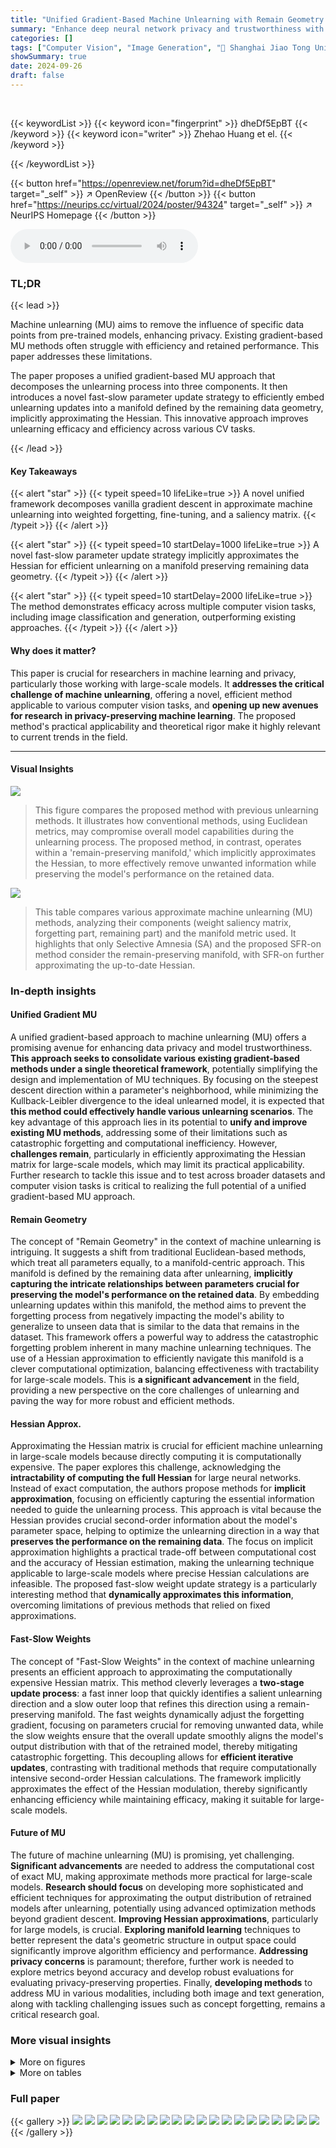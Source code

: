 ```yaml
---
title: "Unified Gradient-Based Machine Unlearning with Remain Geometry Enhancement"
summary: "Enhance deep neural network privacy and trustworthiness with unified gradient-based machine unlearning, leveraging remain geometry for efficient forgetting and performance preservation."
categories: []
tags: ["Computer Vision", "Image Generation", "🏢 Shanghai Jiao Tong University",]
showSummary: true
date: 2024-09-26
draft: false
---
```


<br>

{{< keywordList >}}
{{< keyword icon="fingerprint" >}} dheDf5EpBT {{< /keyword >}}
{{< keyword icon="writer" >}} Zhehao Huang et el. {{< /keyword >}}
 
{{< /keywordList >}}

{{< button href="https://openreview.net/forum?id=dheDf5EpBT" target="_self" >}}
↗ OpenReview
{{< /button >}}
{{< button href="https://neurips.cc/virtual/2024/poster/94324" target="_self" >}}
↗ NeurIPS Homepage
{{< /button >}}


<audio controls>
    <source src="https://ai-paper-reviewer.com/dheDf5EpBT/podcast.wav" type="audio/wav">
    Your browser does not support the audio element.
</audio>


### TL;DR


{{< lead >}}

Machine unlearning (MU) aims to remove the influence of specific data points from pre-trained models, enhancing privacy. Existing gradient-based MU methods often struggle with efficiency and retained performance.  This paper addresses these limitations. 

The paper proposes a unified gradient-based MU approach that decomposes the unlearning process into three components.  It then introduces a novel fast-slow parameter update strategy to efficiently embed unlearning updates into a manifold defined by the remaining data geometry, implicitly approximating the Hessian. This innovative approach improves unlearning efficacy and efficiency across various CV tasks.

{{< /lead >}}


#### Key Takeaways

{{< alert "star" >}}
{{< typeit speed=10 lifeLike=true >}} A novel unified framework decomposes vanilla gradient descent in approximate machine unlearning into weighted forgetting, fine-tuning, and a saliency matrix. {{< /typeit >}}
{{< /alert >}}

{{< alert "star" >}}
{{< typeit speed=10 startDelay=1000 lifeLike=true >}} A novel fast-slow parameter update strategy implicitly approximates the Hessian for efficient unlearning on a manifold preserving remaining data geometry. {{< /typeit >}}
{{< /alert >}}

{{< alert "star" >}}
{{< typeit speed=10 startDelay=2000 lifeLike=true >}} The method demonstrates efficacy across multiple computer vision tasks, including image classification and generation, outperforming existing approaches. {{< /typeit >}}
{{< /alert >}}

#### Why does it matter?
This paper is crucial for researchers in machine learning and privacy, particularly those working with large-scale models.  It **addresses the critical challenge of machine unlearning**, offering a novel, efficient method applicable to various computer vision tasks, and **opening up new avenues for research in privacy-preserving machine learning**. The proposed method's practical applicability and theoretical rigor make it highly relevant to current trends in the field.

------
#### Visual Insights



![](https://ai-paper-reviewer.com/dheDf5EpBT/figures_1_1.jpg)

> This figure compares the proposed method with previous unlearning methods.  It illustrates how conventional methods, using Euclidean metrics, may compromise overall model capabilities during the unlearning process. The proposed method, in contrast, operates within a 'remain-preserving manifold,' which implicitly approximates the Hessian, to more effectively remove unwanted information while preserving the model's performance on the retained data.





![](https://ai-paper-reviewer.com/dheDf5EpBT/tables_3_1.jpg)

> This table compares various approximate machine unlearning (MU) methods, analyzing their components (weight saliency matrix, forgetting part, remaining part) and the manifold metric used. It highlights that only Selective Amnesia (SA) and the proposed SFR-on method consider the remain-preserving manifold, with SFR-on further approximating the up-to-date Hessian.





### In-depth insights


#### Unified Gradient MU
A unified gradient-based approach to machine unlearning (MU) offers a promising avenue for enhancing data privacy and model trustworthiness.  **This approach seeks to consolidate various existing gradient-based methods under a single theoretical framework**, potentially simplifying the design and implementation of MU techniques.  By focusing on the steepest descent direction within a parameter's neighborhood, while minimizing the Kullback-Leibler divergence to the ideal unlearned model, it is expected that **this method could effectively handle various unlearning scenarios**.  The key advantage of this approach lies in its potential to **unify and improve existing MU methods**, addressing some of their limitations such as catastrophic forgetting and computational inefficiency.  However, **challenges remain**, particularly in efficiently approximating the Hessian matrix for large-scale models,  which may limit its practical applicability.  Further research to tackle this issue and to test across broader datasets and computer vision tasks is critical to realizing the full potential of a unified gradient-based MU approach.

#### Remain Geometry
The concept of "Remain Geometry" in the context of machine unlearning is intriguing. It suggests a shift from traditional Euclidean-based methods, which treat all parameters equally, to a manifold-centric approach.  This manifold is defined by the remaining data after unlearning, **implicitly capturing the intricate relationships between parameters crucial for preserving the model's performance on the retained data**.  By embedding unlearning updates within this manifold, the method aims to prevent the forgetting process from negatively impacting the model's ability to generalize to unseen data that is similar to the data that remains in the dataset. This framework offers a powerful way to address the catastrophic forgetting problem inherent in many machine unlearning techniques.  The use of a Hessian approximation to efficiently navigate this manifold is a clever computational optimization, balancing effectiveness with tractability for large-scale models.  This is **a significant advancement** in the field, providing a new perspective on the core challenges of unlearning and paving the way for more robust and efficient methods.

#### Hessian Approx.
Approximating the Hessian matrix is crucial for efficient machine unlearning in large-scale models because directly computing it is computationally expensive.  The paper explores this challenge, acknowledging the **intractability of computing the full Hessian** for large neural networks.  Instead of exact computation, the authors propose methods for **implicit approximation**, focusing on efficiently capturing the essential information needed to guide the unlearning process. This approach is vital because the Hessian provides crucial second-order information about the model's parameter space, helping to optimize the unlearning direction in a way that **preserves the performance on the remaining data**.  The focus on implicit approximation highlights a practical trade-off between computational cost and the accuracy of Hessian estimation, making the unlearning technique applicable to large-scale models where precise Hessian calculations are infeasible. The proposed fast-slow weight update strategy is a particularly interesting method that **dynamically approximates this information**, overcoming limitations of previous methods that relied on fixed approximations.

#### Fast-Slow Weights
The concept of "Fast-Slow Weights" in the context of machine unlearning presents an efficient approach to approximating the computationally expensive Hessian matrix.  This method cleverly leverages a **two-stage update process**: a fast inner loop that quickly identifies a salient unlearning direction and a slow outer loop that refines this direction using a remain-preserving manifold.  The fast weights dynamically adjust the forgetting gradient, focusing on parameters crucial for removing unwanted data, while the slow weights ensure that the overall update smoothly aligns the model's output distribution with that of the retrained model, thereby mitigating catastrophic forgetting. This decoupling allows for **efficient iterative updates**, contrasting with traditional methods that require computationally intensive second-order Hessian calculations.  The framework implicitly approximates the effect of the Hessian modulation, thereby significantly enhancing efficiency while maintaining efficacy, making it suitable for large-scale models.

#### Future of MU
The future of machine unlearning (MU) is promising, yet challenging.  **Significant advancements** are needed to address the computational cost of exact MU, making approximate methods more practical for large-scale models.  **Research should focus** on developing more sophisticated and efficient techniques for approximating the output distribution of retrained models after unlearning, potentially using advanced optimization methods beyond gradient descent. **Improving Hessian approximations**, particularly for large models, is crucial.  **Exploring manifold learning** techniques to better represent the data's geometric structure in output space could significantly improve algorithm efficiency and performance.  **Addressing privacy concerns** is paramount; therefore, further work is needed to explore metrics beyond accuracy and develop robust evaluations for evaluating privacy-preserving properties.  Finally, **developing methods** to address MU in various modalities, including both image and text generation, along with tackling challenging issues such as concept forgetting, remains a critical research goal.


### More visual insights

<details>
<summary>More on figures
</summary>


![](https://ai-paper-reviewer.com/dheDf5EpBT/figures_7_1.jpg)

> This figure shows the image generation results of different methods on CIFAR-10 class-wise forgetting tasks using DDPM.  The top row shows images from the pre-trained model, while the second row shows images after retraining (RT) without the 'cat' class. The subsequent rows display the output of the different unlearning methods (SA, SalUn, and SFR-on with different ablation configurations). Each row represents a different method, and within each row, the images are grouped into 'Forgetting Class' ('cat') and 'Non-forgetting Classes' (other classes). The results demonstrate the effectiveness of the proposed SFR-on method in removing the target class ('cat') while preserving the quality of the other classes.


![](https://ai-paper-reviewer.com/dheDf5EpBT/figures_8_1.jpg)

> This figure shows the results of class-wise forgetting experiments on the ImageNet dataset using the Diffusion Transformer (DiT) model.  The goal is to remove images of ‘golden retrievers’ while preserving the quality of other generated images. The figure compares different machine unlearning methods (Pretrain, RT¹, SA, SalUn, and SFR-on). RT¹ is a simulated retrained model due to computational constraints.  Each row represents a method, with the first two columns showing generated images of ‘golden retrievers’ (the forgetting class) and the following columns displaying images from other classes (non-forgetting classes). The figure highlights that the SFR-on method effectively removes ‘golden retriever’ images while better maintaining the quality of the other generated images.


![](https://ai-paper-reviewer.com/dheDf5EpBT/figures_23_1.jpg)

> This figure compares the proposed method with existing unlearning methods. The proposed method focuses on preserving the capabilities of the model during unlearning, while conventional methods may compromise the general capabilities of the model in order to achieve steepest descent in Euclidean space. The large cost associated with computing the Hessian is addressed by implicitly approximating the unlearning direction.


![](https://ai-paper-reviewer.com/dheDf5EpBT/figures_23_2.jpg)

> This figure compares the proposed method with existing unlearning methods. The focus is on removing the concept of 'nudity' from diffusion models.  Existing methods use Euclidean geometry and may compromise overall model capabilities. In contrast, the proposed approach leverages the remaining geometry (manifold) of the data to more efficiently and effectively unlearn the target concept while preserving the performance on other concepts.


![](https://ai-paper-reviewer.com/dheDf5EpBT/figures_26_1.jpg)

> This figure shows the performance of the proposed SFR-on method compared to the retraining baseline (RT) on the CIFAR-10 dataset using ResNet-18. The experiment focuses on the effect of the temperature scalar λ, which controls the smoothness of the adaptive coefficients in the weighted forgetting gradient ascent part of the algorithm.  The plot shows four key metrics: Forgetting Accuracy (FA), Remaining Accuracy (RA), Testing Accuracy (TA), and Kullback-Leibler Divergence (DKL). Each metric is plotted against different values of λ. The goal is to find a λ value that minimizes the DKL (i.e., the difference between the model's output distribution and that of the retrained model), while simultaneously maintaining high FA, RA, and TA.  Points closer to the Retraining baseline and with lower DKL values are preferred as they signify a more effective unlearning process.


![](https://ai-paper-reviewer.com/dheDf5EpBT/figures_27_1.jpg)

> The figure illustrates the difference between the proposed method and previous unlearning methods.  Previous methods focus on finding the steepest descent in Euclidean space, potentially sacrificing overall model performance. The proposed method, however, aims for a remain-preserving manifold approach to achieve efficient unlearning while preserving capabilities. This is achieved via implicit online Hessian approximation.


![](https://ai-paper-reviewer.com/dheDf5EpBT/figures_28_1.jpg)

> This figure shows several examples of class-wise unlearning results using classifier-free guidance diffusion probabilistic models (DDPMs) on the CIFAR-10 dataset.  Each sub-figure represents a different class to be forgotten ('Airplane', 'Car', 'Bird', 'Cat', 'Deer', 'Dog', 'Frog', 'Horse', 'Ship', 'Truck').  The images in the top and bottom rows represent successfully generated images *after* unlearning, while the central rows show the images of the target forgotten class.  The red color highlights the failed generation of the forgotten classes.


![](https://ai-paper-reviewer.com/dheDf5EpBT/figures_29_1.jpg)

> This figure shows the results of class-wise forgetting experiments using classifier-free guidance diffusion probabilistic models on the CIFAR-10 dataset.  Each sub-figure presents the results for a different class being forgotten. The images generated by the model after unlearning are shown, with images of the forgotten class highlighted in red.  This illustrates the model's ability (or lack thereof) to effectively remove the specified class from its generation capabilities while maintaining the generation of other classes.


![](https://ai-paper-reviewer.com/dheDf5EpBT/figures_29_2.jpg)

> This figure shows the results of class-wise forgetting experiments on ImageNet using the Diffusion Transformer (DiT).  The goal is to remove the 'Golden Retriever' class from the model's generated images.  The figure compares several baselines to the proposed SFR-on method.  Because training a fully retrained model (RT) on ImageNet is computationally expensive, the authors used a proxy for RT (RT¹) that replaces the Golden Retriever class with random embeddings. The figure demonstrates that SFR-on is able to effectively remove the Golden Retriever class while maintaining the quality of images in other classes, performing better than baselines such as Saliency-based unlearning (SalUn) and Selective Amnesia (SA).


![](https://ai-paper-reviewer.com/dheDf5EpBT/figures_30_1.jpg)

> This figure shows the results of a class-wise forgetting experiment on the ImageNet dataset using the Diffusion Transformer (DiT) model.  The goal is to remove the ‘golden retriever’ class from the model’s output while preserving the quality of images generated for other classes.  The figure compares several baselines with the proposed SFR-on method. The results demonstrate that SFR-on effectively removes the target class ('golden retriever') while maintaining the generation quality for the other classes. Because a full retraining (RT) is computationally expensive, the researchers used a simulated RT (RT¹) where random latent embeddings were used instead of retraining the model. The figure demonstrates the advantage of SFR-on over the baseline methods.


</details>




<details>
<summary>More on tables
</summary>


![](https://ai-paper-reviewer.com/dheDf5EpBT/tables_6_1.jpg)
> This table summarizes the performance of several machine unlearning methods on two image classification tasks: CIFAR-10 using ResNet-18 and TinyImageNet using Swin-T.  It compares the proposed SFR-on method against six baselines and the retraining (RT) approach, measuring forgetting accuracy (FA), remaining accuracy (RA), testing accuracy (TA), membership inference attack success rate (MIA), average disparity (Avg.D) from RT, Kullback-Leibler divergence (DKL) from RT, and runtime efficiency (RTE).  The table shows that SFR-on achieves the best performance.

![](https://ai-paper-reviewer.com/dheDf5EpBT/tables_7_1.jpg)
> This table presents the results of class-wise forgetting experiments on CIFAR-10 using a Denoising Diffusion Probabilistic Model (DDPM) and on ImageNet using a Diffusion Transformer (DiT).  For each forgetting class, the table shows the Forgetting Accuracy (FA) and Fréchet Inception Distance (FID) metrics.  The best performing method (lowest FA and FID) is highlighted in bold for each class. The number of steps needed for unlearning is also shown. This helps illustrate the performance of different methods in effectively removing the influence of specific classes from the model while maintaining the overall quality of generated images for other classes.

![](https://ai-paper-reviewer.com/dheDf5EpBT/tables_8_1.jpg)
> This table presents a performance comparison of several machine unlearning (MU) methods on two image classification datasets: CIFAR-10 and TinyImageNet.  The methods are evaluated using various metrics, including forgetting accuracy (FA), remaining accuracy (RA), testing accuracy (TA), membership inference attack success rate (MIA), KL divergence to the retrained model (DKL), and runtime efficiency (RTE).  The table highlights the effectiveness and efficiency of the proposed SFR-on method by showing its superior performance compared to existing methods.  Ablation studies are also included, demonstrating the importance of the various components of the SFR-on method.

![](https://ai-paper-reviewer.com/dheDf5EpBT/tables_22_1.jpg)
> This table summarizes the performance of various machine unlearning methods on two image classification tasks.  It compares the performance of the proposed SFR-on method against several baselines (including retraining, FT, GA, RL, SalUn, BT, SCRUB) across key metrics: forgetting accuracy (FA), remaining accuracy (RA), testing accuracy (TA), membership inference attack success rate (MIA), KL divergence to Retraining (DKL), and runtime efficiency (RTE).  The table uses CIFAR-10 with ResNet-18 and TinyImageNet with Swin-T datasets, evaluating the unlearning of 10% of randomly selected samples.  Performance discrepancies from the retraining model are highlighted to show the effectiveness of each method.

![](https://ai-paper-reviewer.com/dheDf5EpBT/tables_22_2.jpg)
> This table presents the results of class-wise forgetting experiments conducted on CIFAR-10 using a diffusion probabilistic model (DDPM) and on ImageNet using a diffusion transformer (DiT).  The table shows the forgetting accuracy (FA) and Fréchet Inception Distance (FID) for several methods, highlighting the best performance in bold for each forgetting class. The results illustrate the effectiveness of different methods in removing specific classes from the models while maintaining the overall image quality.

![](https://ai-paper-reviewer.com/dheDf5EpBT/tables_24_1.jpg)
> This table summarizes the performance of several machine unlearning (MU) methods on two image classification datasets: CIFAR-10 and TinyImageNet.  It compares the performance of these methods to a retrained model (RT), considered the gold standard.  Metrics include forgetting accuracy (FA), remaining accuracy (RA), testing accuracy (TA), membership inference attack success rate (MIA), average disparity (Avg.D) from RT, Kullback-Leibler divergence (DKL) to RT, and runtime efficiency (RTE).  The table highlights the effectiveness of the proposed method (SFR-on) by showing its performance is closer to the RT gold standard than other methods.

![](https://ai-paper-reviewer.com/dheDf5EpBT/tables_24_2.jpg)
> This table summarizes the performance of several machine unlearning (MU) methods on two image classification datasets: CIFAR-10 and TinyImageNet.  It compares the performance of the proposed method (SFR-on) against several baseline methods, including retraining (RT).  Metrics used include forgetting accuracy (FA), remaining accuracy (RA), testing accuracy (TA), membership inference attack success rate (MIA), average disparity from RT (Avg.D), Kullback-Leibler divergence to RT (DKL), and runtime efficiency (RTE).  The table shows that SFR-on achieves results closest to RT, indicating more effective unlearning.

![](https://ai-paper-reviewer.com/dheDf5EpBT/tables_25_1.jpg)
> This table compares the performance of several machine unlearning (MU) methods on two image classification tasks.  It shows the forgetting accuracy (FA), remaining accuracy (RA), testing accuracy (TA), membership inference attack success rate (MIA), average disparity from the retraining model (Avg.D), Kullback-Leibler divergence to retraining (DKL), and runtime efficiency (RTE) for each method.  The table includes results for retraining (RT) as a baseline and highlights the performance of the proposed SFR-on method in relation to existing techniques.

![](https://ai-paper-reviewer.com/dheDf5EpBT/tables_25_2.jpg)
> This table presents the results of class-wise forgetting experiments conducted on two different datasets: CIFAR-10 using a diffusion probabilistic model (DDPM) and ImageNet using a diffusion transformer (DiT).  For each dataset and model, several methods were used to perform unlearning of specific classes. The table shows the forgetting accuracy (FA) and Fréchet Inception Distance (FID) for each method and each class. The best performing methods for each class are highlighted in bold for both FA and FID metrics.  This allows for a comparison of various unlearning methods in terms of their effectiveness in forgetting specific classes while maintaining performance on other classes.

![](https://ai-paper-reviewer.com/dheDf5EpBT/tables_26_1.jpg)
> This table compares the performance of several machine unlearning (MU) methods on two image classification datasets: CIFAR-10 and TinyImageNet.  It shows the forgetting accuracy (FA), remaining accuracy (RA), testing accuracy (TA), membership inference attack success rate (MIA), average disparity (Avg.D) from the Retrained model (RT), Kullback-Leibler divergence (DKL) to RT, and run-time efficiency (RTE) for each method. The table helps assess the effectiveness and efficiency of different MU methods.

![](https://ai-paper-reviewer.com/dheDf5EpBT/tables_26_2.jpg)
> This table summarizes the performance of different machine unlearning methods on two image classification datasets: CIFAR-10 and TinyImageNet.  It compares several baselines, including fine-tuning (FT), gradient ascent (GA), random labeling (RL), saliency-based unlearning (SalUn), bad teacher (BT), and SCRUB, against the proposed method (SFR-on) and an ablation study of its components.  Key metrics include forgetting accuracy (FA), remaining accuracy (RA), test accuracy (TA), membership inference attack success rate (MIA), Kullback-Leibler divergence (DKL) to the retrained model (RT), and runtime efficiency (RTE).  The table highlights how close each method's performance comes to that of the ideal RT model and shows the runtime efficiency of each approach.

![](https://ai-paper-reviewer.com/dheDf5EpBT/tables_29_1.jpg)
> This table summarizes the performance of several machine unlearning (MU) methods on two image classification tasks.  It compares the proposed SFR-on method against six baseline methods and the retraining approach (RT) which serves as the gold standard.  Metrics include forgetting accuracy (FA), remaining accuracy (RA), testing accuracy (TA), membership inference attack (MIA), average disparity from RT, KL divergence from RT, and runtime efficiency (RTE).  Higher FA, RA, and TA are better while lower MIA, Avg.D, and DKL are better. RTE refers to the runtime in minutes.

</details>




### Full paper

{{< gallery >}}
<img src="https://ai-paper-reviewer.com/dheDf5EpBT/1.png" class="grid-w50 md:grid-w33 xl:grid-w25" />
<img src="https://ai-paper-reviewer.com/dheDf5EpBT/2.png" class="grid-w50 md:grid-w33 xl:grid-w25" />
<img src="https://ai-paper-reviewer.com/dheDf5EpBT/3.png" class="grid-w50 md:grid-w33 xl:grid-w25" />
<img src="https://ai-paper-reviewer.com/dheDf5EpBT/4.png" class="grid-w50 md:grid-w33 xl:grid-w25" />
<img src="https://ai-paper-reviewer.com/dheDf5EpBT/5.png" class="grid-w50 md:grid-w33 xl:grid-w25" />
<img src="https://ai-paper-reviewer.com/dheDf5EpBT/6.png" class="grid-w50 md:grid-w33 xl:grid-w25" />
<img src="https://ai-paper-reviewer.com/dheDf5EpBT/7.png" class="grid-w50 md:grid-w33 xl:grid-w25" />
<img src="https://ai-paper-reviewer.com/dheDf5EpBT/8.png" class="grid-w50 md:grid-w33 xl:grid-w25" />
<img src="https://ai-paper-reviewer.com/dheDf5EpBT/9.png" class="grid-w50 md:grid-w33 xl:grid-w25" />
<img src="https://ai-paper-reviewer.com/dheDf5EpBT/10.png" class="grid-w50 md:grid-w33 xl:grid-w25" />
<img src="https://ai-paper-reviewer.com/dheDf5EpBT/11.png" class="grid-w50 md:grid-w33 xl:grid-w25" />
<img src="https://ai-paper-reviewer.com/dheDf5EpBT/12.png" class="grid-w50 md:grid-w33 xl:grid-w25" />
<img src="https://ai-paper-reviewer.com/dheDf5EpBT/13.png" class="grid-w50 md:grid-w33 xl:grid-w25" />
<img src="https://ai-paper-reviewer.com/dheDf5EpBT/14.png" class="grid-w50 md:grid-w33 xl:grid-w25" />
<img src="https://ai-paper-reviewer.com/dheDf5EpBT/15.png" class="grid-w50 md:grid-w33 xl:grid-w25" />
<img src="https://ai-paper-reviewer.com/dheDf5EpBT/16.png" class="grid-w50 md:grid-w33 xl:grid-w25" />
<img src="https://ai-paper-reviewer.com/dheDf5EpBT/17.png" class="grid-w50 md:grid-w33 xl:grid-w25" />
<img src="https://ai-paper-reviewer.com/dheDf5EpBT/18.png" class="grid-w50 md:grid-w33 xl:grid-w25" />
<img src="https://ai-paper-reviewer.com/dheDf5EpBT/19.png" class="grid-w50 md:grid-w33 xl:grid-w25" />
<img src="https://ai-paper-reviewer.com/dheDf5EpBT/20.png" class="grid-w50 md:grid-w33 xl:grid-w25" />
{{< /gallery >}}